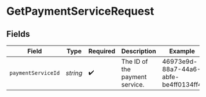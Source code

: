 # GetPaymentServiceRequest


## Fields

| Field                                | Type                                 | Required                             | Description                          | Example                              |
| ------------------------------------ | ------------------------------------ | ------------------------------------ | ------------------------------------ | ------------------------------------ |
| `paymentServiceId`                   | *string*                             | :heavy_check_mark:                   | The ID of the payment service.       | 46973e9d-88a7-44a6-abfe-be4ff0134ff4 |
